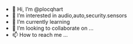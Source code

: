 - 👋 Hi, I’m @plocqhart
- 👀 I’m interested in audio,auto,security.sensors
- 🌱 I’m currently learning 
- 💞️ I’m looking to collaborate on ...
- 📫 How to reach me ...

<!---
plocqhart/plocqhart is a ✨ special ✨ repository because its `README.md` (this file) appears on your GitHub profile.
You can click the Preview link to take a look at your changes.
--->
